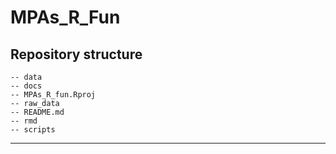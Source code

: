 # MPAs_R_Fun


## Repository structure 

```
-- data
-- docs
-- MPAs_R_fun.Rproj
-- raw_data
-- README.md
-- rmd
-- scripts
```

--------- 





